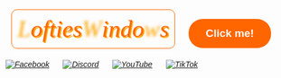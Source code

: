 <!DOCTYPE html>
<html lang="en">
<head>
  <meta charset="UTF-8">
  <meta name="viewport" content="width=device-width, initial-scale=1.0">
  <title>Lofties Windows</title>
  <link rel="stylesheet" href="https://fonts.googleapis.com/css2?family=UnifrakturMaguntia&display=swap">
  <style>
    body {
      margin: 0;
      padding: 0;
      font-family: sans-serif;
    }.logo-container {
      display: inline-block;
      border: 1px solid #ff6600;
      border-radius: 10px;
      padding: 10px;
      margin: 20px;
      font-size: 3em;
      font-family: 'UnifrakturMaguntia', cursive;
      font-style: italic;
      text-shadow: 2px 2px #ffa500;
      color: #ff6600;
    }ul {
      list-style: none;
      margin: 0;
      padding: 0;
    }ul.social li {
      display: inline-block;
      margin: 0 10px;
    }button {
      position: relative;
      font: bold 1.2rem sans-serif;
      color: #fff;
      background: #ff6600;
      border: none;
      border-radius: 25px;
      padding: 15px 30px;
      cursor: pointer;
    }.ball {
      width: 50px;
      height: 50px;
      border-radius: 50%;
      background: #ffa500;
      opacity: 0;
      position: absolute;
      left: 34%;
      top: 12%;
      transform: translate(-50%, -50%);
      z-index: -1;
      transition: all .5s ease-in-out;
    }.move {
      display: inline-block;
      color: transparent;
      text-shadow: 0 0 5px #ffa500;
    }.move:hover {
      text-shadow: none;
      animation: move-text 14s ease-in-out;
    }@keyframes move-text {
      0% {
        transform: translate(0, 0) rotate(0deg);
      }
      25% {
        transform: translate(100px, 100px) rotate(90deg);
      }
      50% {
        transform: translate(-100px, 100px) rotate(180deg);
      }
      75% {
        transform: translate(-100px, -100px) rotate(270deg);
      }
      100% {
        transform: translate(100px, -100px) rotate(360deg);
      }
    }button:focus+.ball {
      opacity: 1;
      animation: move-ball 2s linear infinite;
      --x: .1;
      --y: .1;
    }@keyframes move-ball {
     to {
        transform: move-ball(calc(200vw * var(--x)), calc(200vh * var(--y)));
      }
    }@media screen and (max-width: 768px) {
      h1 {
        font-size: 1.5rem;
        padding: 10px;
      }
      ul.social li {
        margin: 0 5px;
      }
      button {
        margin-top: 30px;
        font-size: 1;
   }
    }</style>
</head>
<body>
  <div class="logo-container">
    <span class="move">L</span>ofties<span class="move">W</span>indo<span class="move">w</span>s
  </div>
  <button>Click me!</button>
  <div class="ball"></div>
  <ul class="social">
    <li><a href="#"><i class="icon1"><img src="https://img.icons8.com/clouds/64/000000/facebook.png" alt="Facebook"></i></a></li>
    <li><a href="#"><i class="icon4"><img src="https://img.icons8.com/clouds/64/000000/discord-logo.png" alt="Discord"></i></a></li>
    <li><a href="#"><i class="icon3"><img src="https://img.icons8.com/clouds/64/000000/youtube.png" alt="YouTube"></i></a></li>
    <li><a href="#"><i class="icon4"><img src="https://img.icons8.com/clouds/64/000000/tiktok.png" alt="TikTok"></i></a></li>
  </ul>
</body>
</html>


